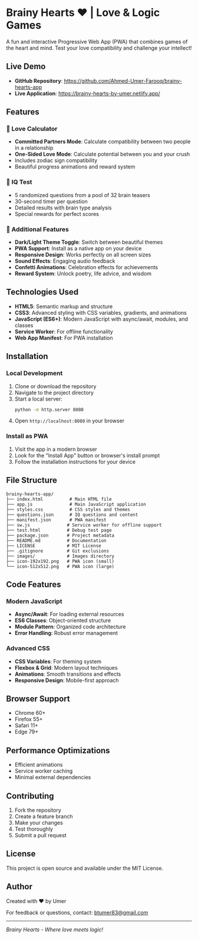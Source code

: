 # Brainy Hearts ❤️ | Love & Logic Games

A fun and interactive Progressive Web App (PWA) that combines games of the heart and mind. Test your love compatibility and challenge your intellect!

## Live Demo

- **GitHub Repository**: https://github.com/Ahmed-Umer-Farooq/brainy-hearts-app
- **Live Application**: https://brainy-hearts-by-umer.netlify.app/

## Features

### 💖 Love Calculator
- **Committed Partners Mode**: Calculate compatibility between two people in a relationship
- **One-Sided Love Mode**: Calculate potential between you and your crush
- Includes zodiac sign compatibility
- Beautiful progress animations and reward system

### 🧠 IQ Test
- 5 randomized questions from a pool of 32 brain teasers
- 30-second timer per question
- Detailed results with brain type analysis
- Special rewards for perfect scores

### 🎨 Additional Features
- **Dark/Light Theme Toggle**: Switch between beautiful themes
- **PWA Support**: Install as a native app on your device
- **Responsive Design**: Works perfectly on all screen sizes
- **Sound Effects**: Engaging audio feedback
- **Confetti Animations**: Celebration effects for achievements
- **Reward System**: Unlock poetry, life advice, and wisdom

## Technologies Used

- **HTML5**: Semantic markup and structure
- **CSS3**: Advanced styling with CSS variables, gradients, and animations
- **JavaScript (ES6+)**: Modern JavaScript with async/await, modules, and classes
- **Service Worker**: For offline functionality
- **Web App Manifest**: For PWA installation

## Installation

### Local Development
1. Clone or download the repository
2. Navigate to the project directory
3. Start a local server:
   ```bash
   python -m http.server 8080
   ```
4. Open `http://localhost:8080` in your browser

### Install as PWA
1. Visit the app in a modern browser
2. Look for the "Install App" button or browser's install prompt
3. Follow the installation instructions for your device

## File Structure

```
brainy-hearts-app/
├── index.html          # Main HTML file
├── app.js              # Main JavaScript application
├── styles.css          # CSS styles and themes
├── questions.json      # IQ questions and content
├── manifest.json       # PWA manifest
├── sw.js              # Service worker for offline support
├── test.html          # Debug test page
├── package.json       # Project metadata
├── README.md          # Documentation
├── LICENSE            # MIT License
├── .gitignore         # Git exclusions
├── images/            # Images directory
├── icon-192x192.png   # PWA icon (small)
└── icon-512x512.png   # PWA icon (large)
```

## Code Features

### Modern JavaScript
- **Async/Await**: For loading external resources
- **ES6 Classes**: Object-oriented structure
- **Module Pattern**: Organized code architecture
- **Error Handling**: Robust error management

### Advanced CSS
- **CSS Variables**: For theming system
- **Flexbox & Grid**: Modern layout techniques
- **Animations**: Smooth transitions and effects
- **Responsive Design**: Mobile-first approach

## Browser Support

- Chrome 60+
- Firefox 55+
- Safari 11+
- Edge 79+

## Performance Optimizations

- Efficient animations
- Service worker caching
- Minimal external dependencies

## Contributing

1. Fork the repository
2. Create a feature branch
3. Make your changes
4. Test thoroughly
5. Submit a pull request

## License

This project is open source and available under the MIT License.

## Author

Created with ❤️ by Umer

For feedback or questions, contact: btumer83@gmail.com

---

*Brainy Hearts - Where love meets logic!*
